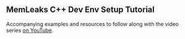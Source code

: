 ## MemLeaks C++ Dev Env Setup Tutorial ##

Accompanying examples and resources to follow along with the video series [on YouTube](https://youtube.com/playlist?list=PLkWFvsbYiplEVTun4yhsNiFiUlUH3Uv9W).
